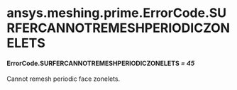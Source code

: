 # ansys.meshing.prime.ErrorCode.SURFERCANNOTREMESHPERIODICZONELETS

<a id="ansys.meshing.prime.ErrorCode.SURFERCANNOTREMESHPERIODICZONELETS"></a>

#### ErrorCode.SURFERCANNOTREMESHPERIODICZONELETS *= 45*

Cannot remesh periodic face zonelets.

<!-- !! processed by numpydoc !! -->
